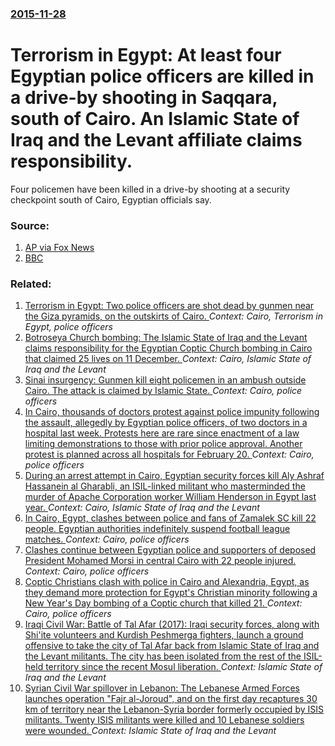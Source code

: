 ### [2015-11-28](/news/2015/11/28/index.md)

# Terrorism in Egypt: At least four Egyptian police officers are killed in a drive-by shooting in Saqqara, south of Cairo. An Islamic State of Iraq and the Levant affiliate claims responsibility. 

Four policemen have been killed in a drive-by shooting at a security checkpoint south of Cairo, Egyptian officials say.


### Source:

1. [AP via Fox News](http://www.foxnews.com/world/2015/11/29/islamic-state-affiliate-claims-killing-4-egyptian-police-on-cairo-outskirts/)
2. [BBC](http://www.bbc.com/news/world-middle-east-34952937?ns_mchannel=social&ns_campaign=bbc_breaking&ns_source=twitter&ns_linkname=news_central)

### Related:

1. [Terrorism in Egypt: Two police officers are shot dead by gunmen near the Giza pyramids, on the outskirts of Cairo. ](/news/2016/01/9/terrorism-in-egypt-two-police-officers-are-shot-dead-by-gunmen-near-the-giza-pyramids-on-the-outskirts-of-cairo.md) _Context: Cairo, Terrorism in Egypt, police officers_
2. [Botroseya Church bombing: The Islamic State of Iraq and the Levant claims responsibility for the Egyptian Coptic Church bombing in Cairo that claimed 25 lives on 11 December. ](/news/2016/12/13/botroseya-church-bombing-the-islamic-state-of-iraq-and-the-levant-claims-responsibility-for-the-egyptian-coptic-church-bombing-in-cairo-tha.md) _Context: Cairo, Islamic State of Iraq and the Levant_
3. [ Sinai insurgency: Gunmen kill eight policemen in an ambush outside Cairo. The attack is claimed by Islamic State. ](/news/2016/05/8/sinai-insurgency-gunmen-kill-eight-policemen-in-an-ambush-outside-cairo-the-attack-is-claimed-by-islamic-state.md) _Context: Cairo, police officers_
4. [In Cairo, thousands of doctors protest against police impunity following the assault, allegedly by Egyptian police officers, of two doctors in a hospital last week. Protests here are rare since enactment of a law limiting demonstrations to those with prior police approval. Another protest is planned across all hospitals for February 20. ](/news/2016/02/12/in-cairo-thousands-of-doctors-protest-against-police-impunity-following-the-assault-allegedly-by-egyptian-police-officers-of-two-doctors.md) _Context: Cairo, police officers_
5. [During an arrest attempt in Cairo, Egyptian security forces kill Aly Ashraf Hassanein al Gharabli, an ISIL-linked militant who masterminded the murder of Apache Corporation worker William Henderson in Egypt last year. ](/news/2015/11/13/during-an-arrest-attempt-in-cairo-egyptian-security-forces-kill-aly-ashraf-hassanein-al-gharabli-an-isil-linked-militant-who-masterminded.md) _Context: Cairo, Islamic State of Iraq and the Levant_
6. [In Cairo, Egypt, clashes between police and fans of Zamalek SC kill 22 people. Egyptian authorities indefinitely suspend football league matches. ](/news/2015/02/8/in-cairo-egypt-clashes-between-police-and-fans-of-zamalek-sc-kill-22-people-egyptian-authorities-indefinitely-suspend-football-league-mat.md) _Context: Cairo, police officers_
7. [Clashes continue between Egyptian police and supporters of deposed President Mohamed Morsi in central Cairo with 22 people injured. ](/news/2013/07/16/clashes-continue-between-egyptian-police-and-supporters-of-deposed-president-mohamed-morsi-in-central-cairo-with-22-people-injured.md) _Context: Cairo, police officers_
8. [Coptic Christians clash with police in Cairo and Alexandria, Egypt, as they demand more protection for Egypt's Christian minority following a New Year's Day bombing of a Coptic church that killed 21. ](/news/2011/01/3/coptic-christians-clash-with-police-in-cairo-and-alexandria-egypt-as-they-demand-more-protection-for-egypt-s-christian-minority-following.md) _Context: Cairo, police officers_
9. [Iraqi Civil War: Battle of Tal Afar (2017): Iraqi security forces, along with Shi'ite volunteers and Kurdish Peshmerga fighters, launch a ground offensive to take the city of Tal Afar back from Islamic State of Iraq and the Levant militants. The city has been isolated from the rest of the ISIL-held territory since the recent Mosul liberation. ](/news/2017/08/20/iraqi-civil-war-battle-of-tal-afar-2017-iraqi-security-forces-along-with-shi-ite-volunteers-and-kurdish-peshmerga-fighters-launch-a-gr.md) _Context: Islamic State of Iraq and the Levant_
10. [Syrian Civil War spillover in Lebanon: The Lebanese Armed Forces launches operation "Fajr al-Joroud", and on the first day recaptures 30 km of territory near the Lebanon-Syria border formerly occupied by ISIS militants. Twenty ISIS militants were killed and 10 Lebanese soldiers were wounded. ](/news/2017/08/19/syrian-civil-war-spillover-in-lebanon-the-lebanese-armed-forces-launches-operation-fajr-al-joroud-and-on-the-first-day-recaptures-30-km.md) _Context: Islamic State of Iraq and the Levant_
